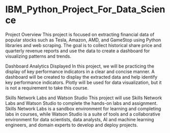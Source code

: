 # IBM_Python_Project_For_Data_Science


Project Overview
This project is focused on extracting financial data of popular stocks such as Tesla, Amazon, AMD, and GameStop using Python libraries and web scraping. The goal is to collect historical share price and quarterly revenue reports and use the data to create a dashboard for visualizing patterns and trends.

Dashboard Analytics Displayed
In this project, we will be practicing the display of key performance indicators in a clear and concise manner. A dashboard will be created to display the extracted data and help identify key performance indicators. Plotly will be used for data visualization, but it is not a requirement to take this course.

Skills Network Labs and Watson Studio
This project will use Skills Network Labs and Watson Studio to complete the hands-on labs and assignment. Skills Network Labs is a sandbox environment for learning and completing labs in courses, while Watson Studio is a suite of tools and a collaborative environment for data scientists, data analysts, AI and machine learning engineers, and domain experts to develop and deploy projects.

